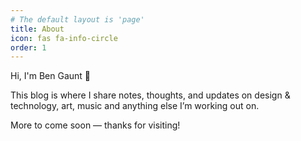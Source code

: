 ```yaml
---
# The default layout is 'page'
title: About
icon: fas fa-info-circle
order: 1
---
```


Hi, I'm Ben Gaunt 👋

This blog is where I share notes, thoughts, and updates on design & technology, art, music and anything else I’m working out on.

More to come soon — thanks for visiting!

